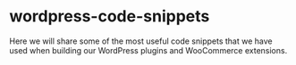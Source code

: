 wordpress-code-snippets
=======================

Here we will share some of the most useful code snippets that we have used when building our WordPress plugins and WooCommerce extensions.
